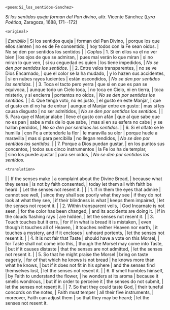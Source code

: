 `<poem:Si_los_sentidos-Sanchez>`

*Si los sentidos queja forman del Pan divino*, attr. Vicente Sánchez 
(*Lyra Poética*, Zaragoza, 1688, 171--172)

`<original>`

| *Estribillo*
| Si los sentidos queja 
| forman del Pan Divino, 
| porque los que ellos sienten 
| no es de Fe consentido, 
| hoy todos con la Fe sean oídos. 
| No se den por sentidos los sentidos
| 
| *Coplas*
| 1. Si en ellos va el no ver bien 
| los ojos de que se admiran, 
| pues mal verán lo que miran 
| si no miran lo que ven, 
| si su ceguedad es quien 
| los tiene impedidos, 
| *No se den por sentidos los sentidos.* 
| 
| 2. Entre velos transparentes, 
| no se ve Dios Encarnado, 
| que el color se la ha mudado, 
| y lo hazen sus accidentes, 
| si en nubes rayos lucientes 
| están escondidos, 
| *No se den por sentidos los sentidos.* 
| 
| 3. Toca el tacto pero yerra
| que si en que es pan se equivoca, 
| aunque todo un Cielo toca, 
| no toca en Cielo, ni en tierra, 
| toca misterio, y si encierra 
| portentos no oídos, 
| *No se den por sentidos los sentidos.* 
| 
| 4. Que tenga voto, no es justo, 
| el gusto en este Manjar, 
| que el gusto en él no ha de entrar 
| aunque el Manjar entre en gusto: 
| mas si les causa disgusto 
| no ser admitidos, 
| *No se den por sentidos los sentidos.* 
| 
| 5. Para que el Manjar alabe 
| lleve el gusto con afán 
| que al que sabe que no es pan 
| sabe a más de lo que sabe, 
| mas si en su esfera no cabe 
| y se hallan perdidos, 
| *No se den por sentidos los sentidos.* 
| 
| 6. Si el olfato se le humilla 
| con Fe a entenderle la flor 
| le maravilla su olor 
| porque huele a maravilla 
| mas si para percibilla 
| no llegan rendidos, 
| *No se den por sentidos los sentidos.* 
| 
| 7. Porque a Dios puedan gustar, 
| en los puntos sus concentos, 
| todos sus cinco instrumentos 
| la Fe los ha de templar,  
| sino los puede ajustar 
| para ser oídos, 
| *No se den por sentidos los sentidos.* 


`<translation>`

| 
| If the senses make 
| a complaint about the Divine Bread, 
| because what they sense 
| is not by faith consented, 
| today let them all with faith be heard. 
| Let the senses not resent it.
| 
| 
| 1. If in them the eyes that admire 
| cannot see well, 
| since they shall see poorly what they see 
| if they do not look at what they see, 
| if their blindness is what 
| keeps them impaired, 
| let the senses not resent it. 
| 
| 2. Within transparent veils, 
| God Incarnate is not seen, 
| for the color has been changed, 
| and its accidents are doing it. 
| If in the clouds flashing rays 
| are hidden, 
| let the senses not resent it. 
| 
| 3. Touch touches but it errs, 
| for if in what is bread it is mistaken, 
| even though it touches all of Heaven, 
| it touches neither Heaven nor earth, 
| it touches a mystery, and if it encloses 
| unheard portents, 
| let the senses not resent it. 
| 
| 4. It is not fair that Taste 
| should have a vote on this Morsel, 
| for Taste shall not come into this, 
| though the Morsel may come into Taste, 
| but if it causes distaste 
| that the senses are not admitted, 
| let the senses not resent it. 
| 
| 5. So that he might praise the Morsel 
| bring on taste eagerly, 
| for of that which he knows is not bread 
| he knows more than what he knows, 
| but if it does not fit in his sphere 
| and the senses find themselves lost, 
| let the senses not resent it. 
| 
| 6. If smell humbles himself, 
| by Faith to understand the flower, 
| he wonders at its aroma 
| because it smells wondrous,
| but if in order to perceive it 
| the senses do not submit, 
| let the senses not resent it. 
| 
| 7. So that they could taste God, 
| their tuneful concords on the notes, 
| Faith must temper 
| all their five instruments, 
| moreover, Faith can adjust them 
| so that they may be heard; 
| let the senses not resent it. 


